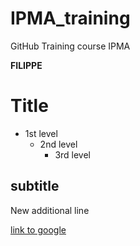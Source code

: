 # IPMA_training
GitHub Training course IPMA

**FILIPPE**

# Title
- 1st level
  - 2nd level
    - 3rd level   
## subtitle

New additional line

[link to google](http://www.google.com)
